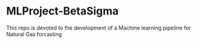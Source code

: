 # MLProject-BetaSigma
This repo is devoted to the development of a Machine learning pipeline for Natural Gas forcasting
